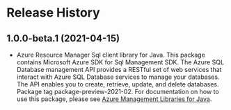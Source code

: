 # Release History

## 1.0.0-beta.1 (2021-04-15)

- Azure Resource Manager Sql client library for Java. This package contains Microsoft Azure SDK for Sql Management SDK. The Azure SQL Database management API provides a RESTful set of web services that interact with Azure SQL Database services to manage your databases. The API enables you to create, retrieve, update, and delete databases. Package tag package-preview-2021-02. For documentation on how to use this package, please see [Azure Management Libraries for Java](https://aka.ms/azsdk/java/mgmt).

